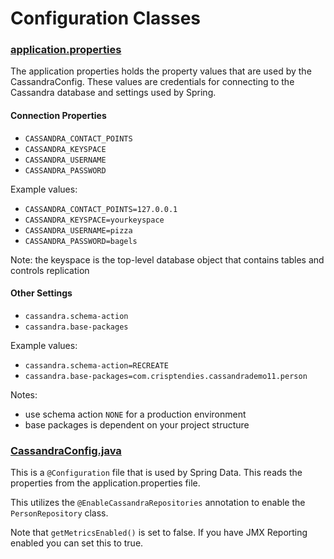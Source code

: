 # Configuration Classes

### [application.properties](../src/main/resources/application.properties)

The application properties holds the property values that are used by the CassandraConfig.
These values are credentials for connecting to the Cassandra database and settings used by Spring.

#### Connection Properties

- `CASSANDRA_CONTACT_POINTS`
- `CASSANDRA_KEYSPACE`
- `CASSANDRA_USERNAME`
- `CASSANDRA_PASSWORD`

Example values:

- `CASSANDRA_CONTACT_POINTS=127.0.0.1`
- `CASSANDRA_KEYSPACE=yourkeyspace`
- `CASSANDRA_USERNAME=pizza`
- `CASSANDRA_PASSWORD=bagels`

Note: the keyspace is the top-level database object that contains tables and controls replication

#### Other Settings

- `cassandra.schema-action`
- `cassandra.base-packages`

Example values:

- `cassandra.schema-action=RECREATE`
- `cassandra.base-packages=com.crisptendies.cassandrademo11.person`

Notes:
- use schema action `NONE` for a production environment
- base packages is dependent on your project structure

### [CassandraConfig.java](../src/main/java/com/crisptendies/cassandrademo11/config/CassandraConfig.java)

This is a `@Configuration` file that is used by Spring Data.
This reads the properties from the application.properties file.

This utilizes the `@EnableCassandraRepositories` annotation to enable the `PersonRepository` class.

Note that `getMetricsEnabled()` is set to false. 
If you have JMX Reporting enabled you can set this to true.
